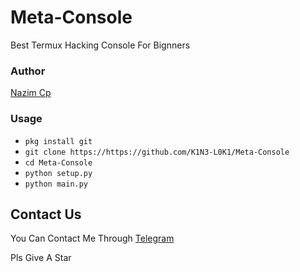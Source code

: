 # Meta-Console
Best Termux Hacking Console For Bignners

### Author
[Nazim Cp](https://nazimcp.ml)

### Usage

* `pkg install git`
* `git clone https://https://github.com/K1N3-L0K1/Meta-Console`
* `cd Meta-Console`
* `python setup.py`
* `python main.py`

## Contact Us
You Can Contact Me Through [Telegram](https://t.me/NazimCp)

Pls Give A Star
